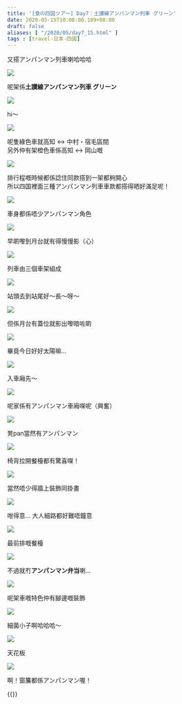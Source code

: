 ```yaml
---
title: '[食の四国ツアー] Day7：土讃線アンパンマン列車 グリーン'
date: 2020-05-15T10:08:00.109+08:00
draft: false
aliases: [ "/2020/05/day7_15.html" ]
tags : [travel-日本-四國]
---
```


又搭アンパンマン列車喇哈哈哈

![](/images/shikoku7k.jpg)

呢架係**土讃線アンパンマン列車 グリーン**

![](/images/shikoku7k1.jpg)

hi～

![](/images/shikoku7k2.jpg)

呢隻綠色車就高知 ↔ 中村・宿毛區間  
另外仲有架橙色車係高知 ↔ 岡山嘅

![](/images/shikoku7k3.jpg)

排行程嘅時候都係諗住同款搭到一架都夠開心  
所以四国裡面三種アンパンマン列車車款都搭得晒好滿足呢！

![](/images/shikoku7k4.jpg)

車身都係唔少アンパンマン角色

![](/images/shikoku7k5.jpg)

早啲嚟到月台就有得慢慢影（心）

![](/images/shikoku7k6.jpg)

列車由三個車架組成

![](/images/shikoku7k7.jpg)

站頭去到站尾好～長～呀～

![](/images/shikoku7k8.jpg)

但係月台有蓋位就影出嚟暗咗啲

![](/images/shikoku7k9.jpg)

畢竟今日好好太陽嘛...

![](/images/shikoku7k10.jpg)

入車廂先～

![](/images/shikoku7k11.jpg)

呢家係有アンパンマン車廂㗎呢（興奮）

![](/images/shikoku7k12.jpg)

凳pan當然有アンパンマン

![](/images/shikoku7k13.jpg)

椅背拉開餐檯都有驚喜㗎！

![](/images/shikoku7k14.jpg)

當然唔少得牆上裝飾同掛畫

![](/images/shikoku7k15.jpg)

咁得意... 大人細路都好難唔鐘意

![](/images/shikoku7k16.jpg)

最前排嘅餐檯

![](/images/shikoku7k17.jpg)

不過就冇**アンパンマン弁当**喇...

![](/images/shikoku7k18.jpg)

呢架車嘅特色仲有腳邊嘅裝飾

![](/images/shikoku7k19.jpg)

細菌小子啊哈哈哈～

![](/images/shikoku7k20.jpg)

天花板

![](/images/shikoku7k21.jpg)

啊！窗簾都係アンパンマン喔！

  
  

{{<shikoku>}}
